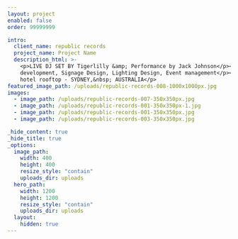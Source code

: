 ```yaml
---
layout: project
enabled: false
order: 99999999

intro:
  client_name: republic records
  project_name: Project Name
  description_html: >-
    <p>LIVE DJ SET BY Tigerlilly &amp; Performance by Jack Johnson</p><p>concept
    development, Signage Design, Lighting Design, Event management</p><p>primus
    hotel rooftop - SYDNEY,&nbsp; AUSTRALIA</p>
featured_image_path: /uploads/republic-records-008-1000x1000px.jpg
images:
  - image_path: /uploads/republic-records-007-350x350px.jpg
  - image_path: /uploads/republic-records-001-350x350px-1.jpg
  - image_path: /uploads/republic-records-001-350x350px.jpg
  - image_path: /uploads/republic-records-003-350x350px.jpg

_hide_content: true
_hide_title: true
_options:
  image_path:
    width: 400
    height: 400
    resize_style: "contain"
    uploads_dir: uploads
  hero_path:
    width: 1200
    height: 1200
    resize_style: "contain"
    uploads_dir: uploads
  layout:
    hidden: true
---
```

